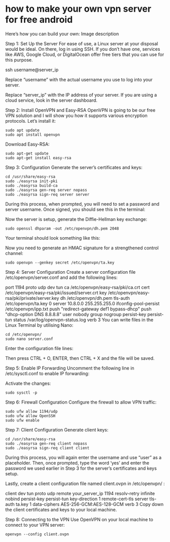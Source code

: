 <h1>how to make your own vpn server for free android</h1>



Here’s how you can build your own:
Image description

Step 1: Set Up the Server
For ease of use, a Linux server at your disposal would be ideal. On there, log in using SSH. If you don’t have one, services like AWS, Google Cloud, or DigitalOcean offer free tiers that you can use for this purpose.



ssh username@server_ip


Replace “username” with the actual username you use to log into your server.

Replace “server_ip” with the IP address of your server. If you are using a cloud service, look in the server dashboard.

Step 2: Install OpenVPN and Easy-RSA
OpenVPN is going to be our free VPN solution and I will show you how it supports various encryption protocols. Let’s install it:



    sudo apt update
    sudo apt install openvpn


Download Easy-RSA:



    sudo apt-get update
    sudo apt-get install easy-rsa


Step 3: Configuration
Generate the server’s certificates and keys:



    cd /usr/share/easy-rsa
    sudo ./easyrsa init-pki
    sudo ./easyrsa build-ca
    sudo ./easyrsa gen-req server nopass
    sudo ./easyrsa sign-req server server


During this process, when prompted, you will need to set a password and server username. Once signed, you should see this in the terminal:



Now the server is setup, generate the Diffie-Hellman key exchange:



    sudo openssl dhparam -out /etc/openvpn/dh.pem 2048


Your terminal should look something like this:



Now you need to generate an HMAC signature for a strengthened control channel:



    sudo openvpn --genkey secret /etc/openvpn/ta.key


Step 4: Server Configuration
Create a server configuration file /etc/openvpn/server.conf and add the following lines:

port 1194
proto udp
dev tun
ca /etc/openvpn/easy-rsa/pki/ca.crt
cert /etc/openvpn/easy-rsa/pki/issued/server.crt
key /etc/openvpn/easy-rsa/pki/private/server.key
dh /etc/openvpn/dh.pem
tls-auth /etc/openvpn/ta.key 0
server 10.8.0.0 255.255.255.0
ifconfig-pool-persist /etc/openvpn/ipp.txt
push "redirect-gateway def1 bypass-dhcp"
push "dhcp-option DNS 8.8.8.8"
user nobody
group nogroup
persist-key
persist-tun
status /var/log/openvpn-status.log
verb 3
You can write files in the Linux Terminal by utilising Nano:



    cd /etc/openvpn/
    sudo nano server.conf


Enter the configuration file lines:



Then press CTRL + O, ENTER, then CTRL + X and the file will be saved.

Step 5: Enable IP Forwarding
Uncomment the following line in /etc/sysctl.conf to enable IP forwarding:



Activate the changes:



    sudo sysctl -p


Step 6: Firewall Configuration
Configure the firewall to allow VPN traffic:



    sudo ufw allow 1194/udp
    sudo ufw allow OpenSSH
    sudo ufw enable


Step 7: Client Configuration
Generate client keys:



    cd /usr/share/easy-rsa
    sudo ./easyrsa gen-req client nopass
    sudo ./easyrsa sign-req client client


During this process, you will again enter the username and use “user” as a placeholder. Then, once prompted, type the word ‘yes’ and enter the password we used earlier in Step 3 for the server’s certificates and keys setup.

Lastly, create a client configuration file named client.ovpn in /etc/openvpn/ :

client
dev tun
proto udp
remote your_server_ip 1194
resolv-retry infinite
nobind
persist-key
persist-tun
key-direction 1
remote-cert-tls server
tls-auth ta.key 1
data-ciphers AES-256-GCM:AES-128-GCM
verb 3
Copy down the client certificates and keys to your local machine.

Step 8: Connecting to the VPN
Use OpenVPN on your local machine to connect to your VPN server:



    openvpn --config client.ovpn


<!--

**Here are some ideas to get you started:**

🙋‍♀️ A short introduction - what is your organization all about?
🌈 Contribution guidelines - how can the community get involved?
👩‍💻 Useful resources - where can the community find your docs? Is there anything else the community should know?
🍿 Fun facts - what does your team eat for breakfast?
🧙 Remember, you can do mighty things with the power of [Markdown](https://docs.github.com/github/writing-on-github/getting-started-with-writing-and-formatting-on-github/basic-writing-and-formatting-syntax)
-->
